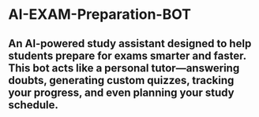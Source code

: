# AI-EXAM-Preparation-BOT
An AI-powered study assistant designed to help students prepare for exams smarter and faster. This bot acts like a personal tutor—answering doubts, generating custom quizzes, tracking your progress, and even planning your study schedule.
-----------------------------------------------------------------------------------------------------
